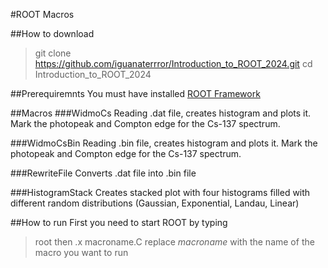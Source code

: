 #ROOT Macros

##How to download
>git clone https://github.com/iguanaterrror/Introduction_to_ROOT_2024.git
cd Introduction_to_ROOT_2024

##Prerequiremnts
You must have installed [ROOT Framework](https://root.cern/install/)

##Macros
###WidmoCs
Reading .dat file, creates histogram and plots it. Mark the photopeak and Compton edge for the Cs-137 spectrum.


###WidmoCsBin
Reading .bin file, creates histogram and plots it. Mark the photopeak and Compton edge for the Cs-137 spectrum.

###RewriteFile
Converts .dat file into .bin file

###HistogramStack
Creates stacked plot with four histograms filled with different random distributions (Gaussian, Exponential, Landau, Linear)

##How to run
First you need to start ROOT by typing
>root
then
>.x macroname.C
replace _macroname_ with the name of the macro you want to run

